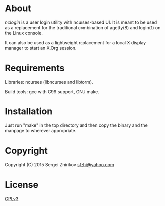 About
=====

*nclogin* is a user login utility with ncurses-based UI.
It is meant to be used as a replacement for the traditional
combination of agetty(8) and login(1) on the Linux console.

It can also be used as a lightweight replacement for
a local X display manager to start an X.Org session.

Requirements
============

Libraries: ncurses (libncurses and libform).

Build tools: gcc with C99 support, GNU make.

Installation
============

Just run "make" in the top directory and then copy
the binary and the manpage to wherever appropriate.

Copyright
=========

Copyright (C) 2015 Sergei Zhirikov <sfzhi@yahoo.com>

License
=======

[GPLv3](http://www.gnu.org/licenses/gpl-3.0.html)
